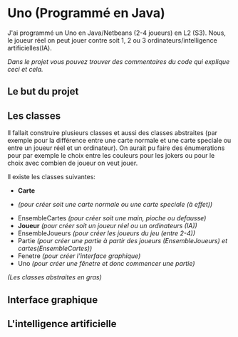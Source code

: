 # Uno (Programmé en Java)
J'ai programmé un Uno en Java/Netbeans (2-4 joueurs) en L2 (S3).
Nous, le joueur réel on peut jouer contre soit 1, 2 ou 3 ordinateurs/intelligence artificielles(IA).

*Dans le projet vous pouvez trouver des commentaires du code qui explique ceci et cela.*


## Le but du projet 


## Les classes
Il fallait construire plusieurs classes et aussi des classes abstraites (par exemple pour la différence entre une carte normale et une carte speciale ou entre un joueur réel et un ordinateur).
On aurait pu faire des énumerations pour par exemple le choix entre les couleurs pour les jokers ou pour le choix avec combien de joueur on veut jouer.

Il existe les classes suivantes: 
  * **Carte**
  + *(pour créer soit une carte normale ou une carte speciale (à effet))*
  * EnsembleCartes *(pour créer soit une main, pioche ou defausse)*
  * **Joueur**  *(pour créer soit un joueur réel ou un ordinateurs (IA))* 
  * EnsembleJoueurs *(pour créer les joueurs du jeu (entre 2-4))*
  * Partie *(pour créer une partie à partir des joueurs (EnsembleJoueurs) et cartes(EnsembleCartes))*
  * Fenetre *(pour créer l'interface graphique)*
  * Uno *(pour créer une fênetre et donc commencer une partie)*

*(Les classes abstraites en gras)*  

## Interface graphique


## L'intelligence artificielle

